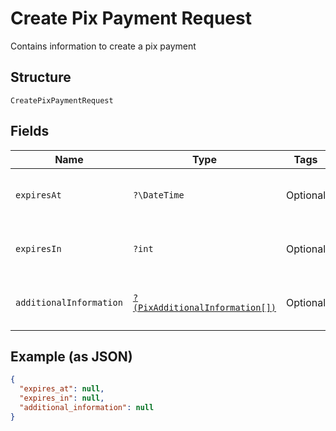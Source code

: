 
# Create Pix Payment Request

Contains information to create a pix payment

## Structure

`CreatePixPaymentRequest`

## Fields

| Name | Type | Tags | Description | Getter | Setter |
|  --- | --- | --- | --- | --- | --- |
| `expiresAt` | `?\DateTime` | Optional | Datetime when pix payment will expire | getExpiresAt(): ?\DateTime | setExpiresAt(?\DateTime expiresAt): void |
| `expiresIn` | `?int` | Optional | Seconds until pix payment expires | getExpiresIn(): ?int | setExpiresIn(?int expiresIn): void |
| `additionalInformation` | [`?(PixAdditionalInformation[])`](../../doc/models/pix-additional-information.md) | Optional | Pix additional information | getAdditionalInformation(): ?array | setAdditionalInformation(?array additionalInformation): void |

## Example (as JSON)

```json
{
  "expires_at": null,
  "expires_in": null,
  "additional_information": null
}
```

